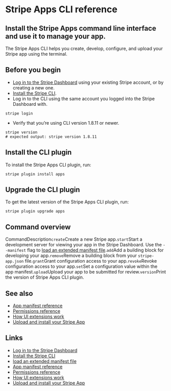 # Stripe Apps CLI reference

## Install the Stripe Apps command line interface and use it to manage your app.

The Stripe Apps CLI helps you create, develop, configure, and upload your Stripe
app using the terminal.

## Before you begin

- [Log in to the Stripe Dashboard](https://dashboard.stripe.com/) using your
existing Stripe account, or by creating a new one.
- [Install the Stripe CLI](https://docs.stripe.com/stripe-cli).
- Log in to the CLI using the same account you logged into the Stripe Dashboard
with.
```
stripe login
```
- Verify that you’re using CLI version 1.8.11 or newer.
```
stripe version
# expected output: stripe version 1.8.11
```

## Install the CLI plugin

To install the Stripe Apps CLI plugin, run:

```
stripe plugin install apps
```

## Upgrade the CLI plugin

To get the latest version of the Stripe Apps CLI plugin, run:

```
stripe plugin upgrade apps
```

## Command overview

CommandDescription`create`Create a new Stripe app.`start`Start a development
server for viewing your app in the Stripe Dashboard. Use the `--manifest` flag
to [load an extended manifest
file](https://docs.stripe.com/stripe-apps/reference/app-manifest#extended-manifest).`add`Add
a building block for developing your app.`remove`Remove a building block from
your `stripe-app.json` file.`grant`Grant configuration access to your
app.`revoke`Revoke configuration access to your app.`set`Set a configuration
value within the app manifest.`upload`Upload your app to be submitted for
review.`version`Print the version of Stripe Apps CLI plugin.
## See also

- [App manifest
reference](https://docs.stripe.com/stripe-apps/reference/app-manifest)
- [Permissions
reference](https://docs.stripe.com/stripe-apps/reference/permissions)
- [How UI extensions
work](https://docs.stripe.com/stripe-apps/how-ui-extensions-work)
- [Upload and install your Stripe
App](https://docs.stripe.com/stripe-apps/upload-install-app)

## Links

- [Log in to the Stripe Dashboard](https://dashboard.stripe.com/)
- [Install the Stripe CLI](https://docs.stripe.com/stripe-cli)
- [load an extended manifest
file](https://docs.stripe.com/stripe-apps/reference/app-manifest#extended-manifest)
- [App manifest
reference](https://docs.stripe.com/stripe-apps/reference/app-manifest)
- [Permissions
reference](https://docs.stripe.com/stripe-apps/reference/permissions)
- [How UI extensions
work](https://docs.stripe.com/stripe-apps/how-ui-extensions-work)
- [Upload and install your Stripe
App](https://docs.stripe.com/stripe-apps/upload-install-app)